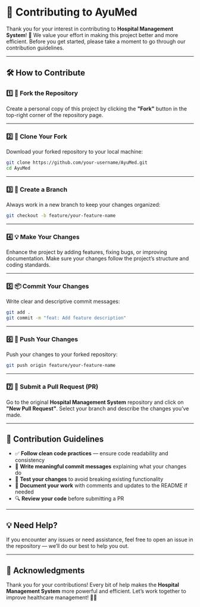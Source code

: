 # 🏥 Contributing to AyuMed

Thank you for your interest in contributing to **Hospital Management System**! 💙 We value your effort in making this project better and more efficient. Before you get started, please take a moment to go through our contribution guidelines.

---

## 🛠️ How to Contribute

### 1️⃣ 🍴 Fork the Repository
Create a personal copy of this project by clicking the **"Fork"** button in the top-right corner of the repository page.

---

### 2️⃣ 🐑 Clone Your Fork
Download your forked repository to your local machine:
```bash
git clone https://github.com/your-username/AyuMed.git
cd AyuMed
```

---

### 3️⃣ 🌱 Create a Branch
Always work in a new branch to keep your changes organized:
```bash
git checkout -b feature/your-feature-name
```

---

### 4️⃣ 💡 Make Your Changes
Enhance the project by adding features, fixing bugs, or improving documentation. Make sure your changes follow the project’s structure and coding standards.

---

### 5️⃣ 📦 Commit Your Changes
Write clear and descriptive commit messages:
```bash
git add .
git commit -m "feat: Add feature description"
```

---

### 6️⃣ 🚀 Push Your Changes
Push your changes to your forked repository:
```bash
git push origin feature/your-feature-name
```

---

### 7️⃣ 🔁 Submit a Pull Request (PR)
Go to the original **Hospital Management System** repository and click on **"New Pull Request"**. Select your branch and describe the changes you’ve made.

---

## 📝 Contribution Guidelines

- ✅ **Follow clean code practices** — ensure code readability and consistency  
- 💬 **Write meaningful commit messages** explaining what your changes do  
- 🧪 **Test your changes** to avoid breaking existing functionality  
- 📝 **Document your work** with comments and updates to the README if needed  
- 🔍 **Review your code** before submitting a PR  

---

## 💡 Need Help?

If you encounter any issues or need assistance, feel free to open an issue in the repository — we’ll do our best to help you out.

---

## 🙌 Acknowledgments
Thank you for your contributions! Every bit of help makes the **Hospital Management System** more powerful and efficient. Let’s work together to improve healthcare management! 💙🏥
